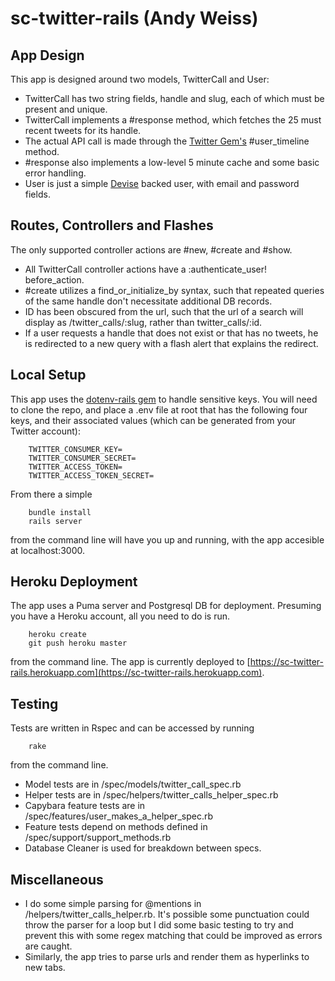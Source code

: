 # sc-twitter-rails (Andy Weiss)

## App Design

This app is designed around two models, TwitterCall and User:

- TwitterCall has two string fields, handle and slug, each of which must be present and unique.
- TwitterCall implements a #response method, which fetches the 25 must recent tweets for its handle.
- The actual API call is made through the [Twitter Gem's](https://github.com/sferik/twitter) #user_timeline method.  
- #response also implements a low-level 5 minute cache and some basic error handling.
- User is just a simple [Devise](https://github.com/plataformatec/devise) backed user, with email and password fields.

## Routes, Controllers and Flashes

The only supported controller actions are #new, #create and #show.

- All TwitterCall controller actions have a :authenticate_user! before_action.
- #create utilizes a find_or_initialize_by syntax, such that repeated queries of the same handle don't necessitate additional DB records.
- ID has been obscured from the url, such that the url of a search will display as /twitter_calls/:slug, rather than twitter_calls/:id.
- If a user requests a handle that does not exist or that has no tweets, he is redirected to a new query with a flash alert that explains the redirect.

## Local Setup

This app uses the [dotenv-rails gem](https://github.com/bkeepers/dotenv) to handle sensitive keys.  You will need to clone the repo, and place a .env file at root that has the following four keys, and their associated values (which can be generated from your Twitter account):

        TWITTER_CONSUMER_KEY=
        TWITTER_CONSUMER_SECRET=
        TWITTER_ACCESS_TOKEN=
        TWITTER_ACCESS_TOKEN_SECRET=

From there a simple 

        bundle install
        rails server

from the command line will have you up and running, with the app accesible at localhost:3000.

## Heroku Deployment

The app uses a Puma server and Postgresql DB for deployment.  Presuming you have a Heroku account, all you need to do is run.

        heroku create
        git push heroku master

from the command line.  The app is currently deployed to [https://sc-twitter-rails.herokuapp.com](https://sc-twitter-rails.herokuapp.com).

## Testing

Tests are written in Rspec and can be accessed by running

        rake

from the command line.  

- Model tests are in /spec/models/twitter_call_spec.rb
- Helper tests are in /spec/helpers/twitter_calls_helper_spec.rb
- Capybara feature tests are in /spec/features/user_makes_a_helper_spec.rb
- Feature tests depend on methods defined in /spec/support/support_methods.rb
- Database Cleaner is used for breakdown between specs.

## Miscellaneous

- I do some simple parsing for @mentions in /helpers/twitter_calls_helper.rb.  It's possible some punctuation could throw the parser for a loop but I did some basic testing to try and prevent this with some regex matching that could be improved as errors are caught.
- Similarly, the app tries to parse urls and render them as hyperlinks to new tabs.